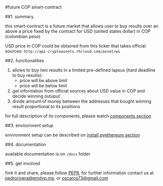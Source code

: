 #future COP smart-contract

##1. summary

this smart-contract is a future market that allows user to buy results over an above a price fixed by
the contract for USD (united states dollar) in COP (colombian peso)

USD price in COP could be obtained from this ticker that takes official sources: ```http://api-cryptoassets.rhcloud.com/asset/ws```

##2. functionalities

1. allows to buy two results in a limited pre-defined lapsus (hard deadline to buy results):
    - price will be above limit
    - price will be below limit
2. get information from official sources about USD value in COP and decide winning outuput
3. divide amount of money between the addresses that bought winning result proportional to its positions

for full description of its components, please watch [components section](docs/components.md)

##3. environment setup

environment setup can be described on [install pyethereum section](docs/setup_pyethereum.md)

##4. documentation

available documentation is on ```/docs``` folder

##5. get involved

fork it and share, please follow [PEP8](https://www.python.org/dev/peps/pep-0008/), for further information
contact us at [pedrorivera@emdyp.me](mailto:pedrorivera@emdyp.me), or [oscaros73@gmail.com](mailto:oscaros73@gmail.com)